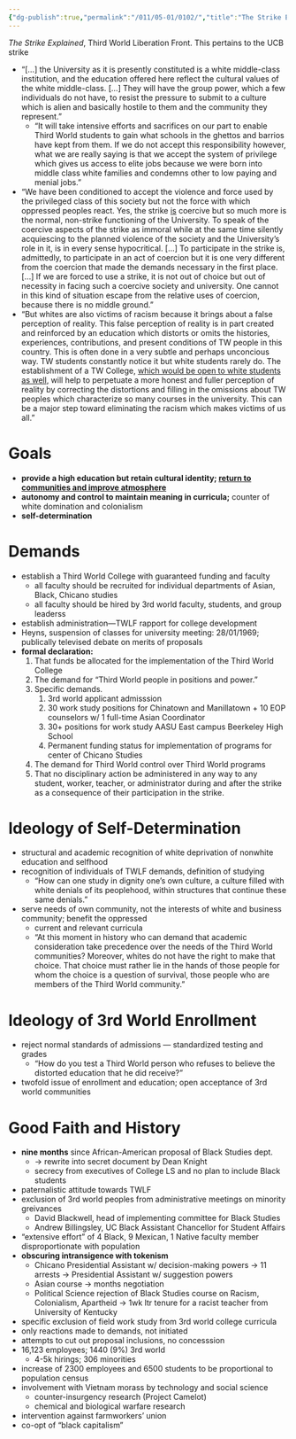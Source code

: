 ```yaml
---
{"dg-publish":true,"permalink":"/011/05-01/0102/","title":"The Strike Explained","tags":["ETHNS350"],"noteIcon":"1","created":"2024-10-19T20:27:19.165-07:00","updated":"2024-09-26T15:28:55.422-07:00"}
---
```


*The Strike Explained*, Third World Liberation Front. This pertains to the UCB strike

- “[…] the University as it is presently constituted is a white middle-class institution, and the education offered here reflect the cultural values of the white middle-class. […] They will have the group power, which a few individuals do not have, to resist the pressure to submit to a culture which is alien and basically hostile to them and the community they represent.”
	- “It will take intensive efforts and sacrifices on our part to enable Third World students to gain what schools in the ghettos and barrios have kept from them. If we do not accept this responsibility however, what we are really saying is that we accept the system of privilege which gives us access to elite jobs because we were born into middle class white families and condemns other to low paying and menial jobs.”
- “We have been conditioned to accept the violence and force used by the privileged class of this society but not the force with which oppressed peoples react. Yes, the strike <u>is</u> coercive but so much more is the normal, non-strike functioning of the University. To speak of the coercive aspects of the strike as immoral while at the same time silently acquiescing to the planned violence of the society and the University’s role in it, is in every sense hypocritical. […] To participate in the strike is, admittedly, to participate in an act of coercion but it is one very different from the coercion that made the demands necessary in the first place. […] If we are forced to use a strike, it is not out of choice but out of necessity in facing such a coercive society and university. One cannot in this kind of situation escape from the relative uses of coercion, because there is no middle ground.”
- “But whites are also victims of racism because it brings about a false perception of reality. This false perception of reality is in part created and reinforced by an education which distorts or omits the histories, experiences, contributions, and present conditions of TW people in this country. This is often done in a very subtle and perhaps unconcious way. TW students constantly notice it but white students rarely do. The establishment of a TW College, <u>which would be open to white students as well,</u> will help to perpetuate a more honest and fuller perception of reality by correcting the distortions and filling in the omissions about TW peoples which characterize so many courses in the university. This can be a major step toward eliminating the racism which makes victims of us all.”
# Goals
- **provide a high education but retain cultural identity; <u>return to communities and improve atmosphere</u>**
- **autonomy and control to maintain meaning in curricula;** counter of white domination and colonialism
- **self-determination**
# Demands
- establish a Third World College with guaranteed funding and faculty
	- all faculty should be recruited for individual departments of Asian, Black, Chicano studies
	- all faculty should be hired by 3rd world faculty, students, and group leaderss
- establish administration—TWLF rapport for college development
- Heyns, suspension of classes for university meeting: 28/01/1969; publically televised debate on merits of proposals
- **formal declaration:**
	1. That funds be allocated for the implementation of the Third World College
	2. The demand for “Third World people in positions and power.”
	3. Specific demands.
		1. 3rd world applicant admisssion
		2. 30 work study positions for Chinatown and Manillatown + 10 EOP counselors w/ 1 full-time Asian Coordinator
		3. 30+ positions for work study AASU East campus Beerkeley High School
		4. Permanent funding status for implementation of programs for center of Chicano Studies
	4. The demand for Third World control over Third World programs
	5. That no disciplinary action be administered in any way to any student, worker, teacher, or administrator during and after the strike as a consequence of their participation in the strike.
# Ideology of Self-Determination
- structural and academic recognition of white deprivation of nonwhite education and selfhood
- recognition of individuals of TWLF demands, definition of studying
	- “How can one study in dignity one’s own culture, a culture filled with white denials of its peoplehood, within structures that continue these same denials.”
- serve needs of own community, not the interests of white and business community; benefit the oppressed
	- current and relevant curricula
	- “At this moment in history who can demand that academic consideration take precedence over the needs of the Third World communities? Moreover, whites do not have the right to make that choice. That choice must rather lie in the hands of those people for whom the choice is a question of survival, those people who are members of the Third World community.”
# Ideology of 3rd World Enrollment
- reject normal standards of admissions — standardized testing and grades
	- “How do you test a Third World person who refuses to believe the distorted education that he did receive?”
- twofold issue of enrollment and education; open acceptance of 3rd world communities
# Good Faith and History
- **nine months** since African-American proposal of Black Studies dept.
	- → rewrite into secret document by Dean Knight
	- secrecy from executives of College LS and no plan to include Black students
- paternalistic attitude towards TWLF
- exclusion of 3rd world peoples from administrative meetings on minority greivances
	- David Blackwell, head of implementing committee for Black Studies
	- Andrew Billingsley, UC Black Assistant Chancellor for Student Affairs
- “extensive effort” of 4 Black, 9 Mexican, 1 Native faculty member disproportionate with population
- **obscuring intransigence with tokenism**
	- Chicano Presidential Assistant w/ decision-making powers → 11 arrests → Presidential Assistant w/ suggestion powers
	- Asian course → months negotiation
	- Political Science rejection of Black Studies course on Racism, Colonialism, Apartheid → 1wk ltr tenure for a racist teacher from University of Kentucky
- specific exclusion of field work study from 3rd world college curricula
- only reactions made to demands, not initiated
- attempts to cut out proposal inclusions, no concesssion
- 16,123 employees; 1440 (9%) 3rd world
	- 4-5k hirings; 306 minorities
- increase of 2300 employees and 6500 students to be proportional to population census
- involvement with Vietnam morass by technology and social science
	- counter-insurgency research (Project Camelot)
	- chemical and biological warfare research
- intervention against farmworkers’ union
- co-opt of “black capitalism”